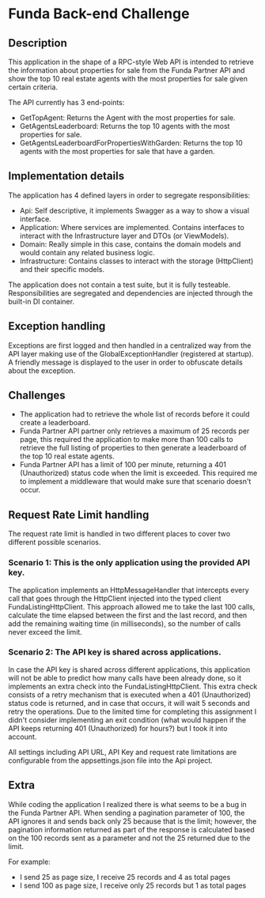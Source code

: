 # Funda Back-end Challenge
## Description
This application in the shape of a RPC-style Web API is intended to retrieve the information about properties for sale from the Funda Partner API and show the top 10 real estate agents with the most properties for sale given certain criteria.

The API currently has 3 end-points:
- GetTopAgent: Returns the Agent with the most properties for sale.
- GetAgentsLeaderboard: Returns the top 10 agents with the most properties for sale.
- GetAgentsLeaderboardForPropertiesWithGarden: Returns the top 10 agents with the most properties for sale that have a garden.

## Implementation details
The application has 4 defined layers in order to segregate responsibilities:
- Api: Self descriptive, it implements Swagger as a way to show a visual interface.
- Application: Where services are implemented. Contains interfaces to interact with the Infrastructure layer and DTOs (or ViewModels).
- Domain: Really simple in this case, contains the domain models and would contain any related business logic.
- Infrastructure: Contains classes to interact with the storage (HttpClient) and their specific models.

The application does not contain a test suite, but it is fully testeable.
Responsibilities are segregated and dependencies are injected through the built-in DI container.

## Exception handling
Exceptions are first logged and then handled in a centralized way from the API layer making use of the GlobalExceptionHandler (registered at startup). A friendly message is displayed to the user in order to obfuscate details about the exception.

## Challenges
- The application had to retrieve the whole list of records before it could create a leaderboard.
- Funda Partner API partner only retrieves a maximum of 25 records per page, this required the application to make more than 100 calls to retrieve the full listing of properties to then generate a leaderboard of the top 10 real estate agents.
- Funda Partner API has a limit of 100 per minute, returning a 401 (Unauthorized) status code when the limit is exceeded. This required me to implement a middleware that would make sure that scenario doesn't occur.

## Request Rate Limit handling
The request rate limit is handled in two different places to cover two different possible scenarios.

### Scenario 1: This is the only application using the provided API key.
The application implements an HttpMessageHandler that intercepts every call that goes through the HttpClient injected into the typed client FundaListingHttpClient.
This approach allowed me to take the last 100 calls, calculate the time elapsed between the first and the last record, and then add the remaining waiting time (in milliseconds), so the number of calls never exceed the limit.

### Scenario 2: The API key is shared across applications.
In case the API key is shared across different applications, this application will not be able to predict how many calls have been already done, so it implements an extra check into the FundaListingHttpClient.
This extra check consists of a retry mechanism that is executed when a 401 (Unauthorized) status code is returned, and in case that occurs, it will wait 5 seconds and retry the operations.
Due to the limited time for completing this assignment I didn't consider implementing an exit condition (what would happen if the API keeps returning 401 (Unauthorized) for hours?) but I took it into account.

All settings including API URL, API Key and request rate limitations are configurable from the appsettings.json file into the Api project.

## Extra
While coding the application I realized there is what seems to be a bug in the Funda Partner API.
When sending a pagination parameter of 100, the API ignores it and sends back only 25 because that is the limit; however, the pagination information returned as part of the response is calculated based on the 100 records sent as a parameter and not the 25 returned due to the limit.

For example:
- I send 25 as page size, I receive 25 records and 4 as total pages
- I send 100 as page size, I receive only 25 records but 1 as total pages
